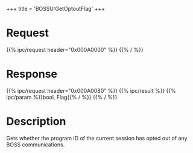 +++
title = 'BOSSU:GetOptoutFlag'
+++

# Request

{{% ipc/request header="0x000A0000" %}}
{{% / %}}

# Response

{{% ipc/request header="0x000A0080" %}}
{{% ipc/result %}}
{{% ipc/param %}}bool, Flag{{% / %}}
{{% / %}}

# Description

Gets whether the program ID of the current session has opted out of any BOSS communications.
